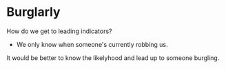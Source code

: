 # Burglarly

How do we get to leading indicators?

* We only know when someone's currently robbing us.

It would be better to know the likelyhood and lead up to someone burgling.
